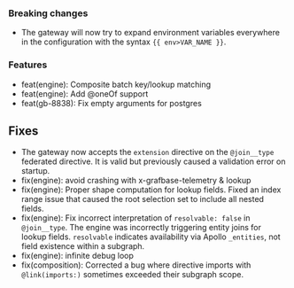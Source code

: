 ### Breaking changes

* The gateway will now try to expand environment variables everywhere in the configuration with the syntax `{{ env>VAR_NAME }}`.

### Features

* feat(engine): Composite batch key/lookup matching
* feat(engine): Add @oneOf support
* feat(gb-8838): Fix empty arguments for postgres

## Fixes

* The gateway now accepts the `extension` directive on the `@join__type` federated directive. It is valid but previously caused a validation error on startup.
* fix(engine): avoid crashing with x-grafbase-telemetry & lookup
* fix(engine): Proper shape computation for lookup fields. Fixed an index range issue that caused the root selection set to include all nested fields.
* fix(engine): Fix incorrect interpretation of `resolvable: false` in `@join__type`. The engine was incorrectly triggering entity joins for lookup fields. `resolvable` indicates availability via Apollo `_entities`, not field existence within a subgraph.
* fix(engine): infinite debug loop
* fix(composition): Corrected a bug where directive imports with `@link(imports:)` sometimes exceeded their subgraph scope.
